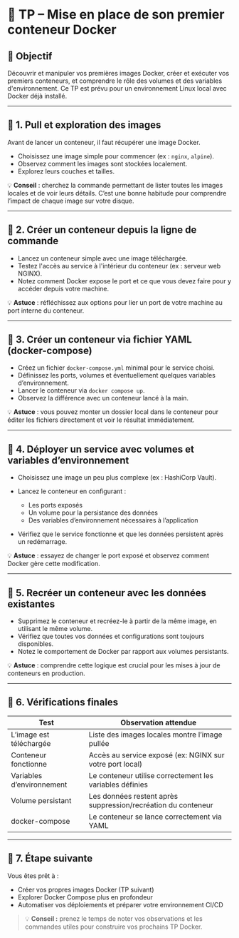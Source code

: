 # 🐳 TP – Mise en place de son premier conteneur Docker

## 🎯 Objectif

Découvrir et manipuler vos premières images Docker, créer et exécuter vos premiers conteneurs, et comprendre le rôle des volumes et des variables d'environnement.
Ce TP est prévu pour un environnement Linux local avec Docker déjà installé.

---

## 🧩 1. Pull et exploration des images

Avant de lancer un conteneur, il faut récupérer une image Docker.

* Choisissez une image simple pour commencer (ex : `nginx`, `alpine`).
* Observez comment les images sont stockées localement.
* Explorez leurs couches et tailles.

💡 **Conseil** : cherchez la commande permettant de lister toutes les images locales et de voir leurs détails. C’est une bonne habitude pour comprendre l’impact de chaque image sur votre disque.

---

## 🧩 2. Créer un conteneur depuis la ligne de commande

* Lancez un conteneur simple avec une image téléchargée.
* Testez l'accès au service à l'intérieur du conteneur (ex : serveur web NGINX).
* Notez comment Docker expose le port et ce que vous devez faire pour y accéder depuis votre machine.

💡 **Astuce** : réfléchissez aux options pour lier un port de votre machine au port interne du conteneur.

---

## 🧩 3. Créer un conteneur via fichier YAML (docker-compose)

* Créez un fichier `docker-compose.yml` minimal pour le service choisi.
* Définissez les ports, volumes et éventuellement quelques variables d’environnement.
* Lancer le conteneur via `docker compose up`.
* Observez la différence avec un conteneur lancé à la main.

💡 **Astuce** : vous pouvez monter un dossier local dans le conteneur pour éditer les fichiers directement et voir le résultat immédiatement.

---

## 🧩 4. Déployer un service avec volumes et variables d’environnement

* Choisissez une image un peu plus complexe (ex : HashiCorp Vault).
* Lancez le conteneur en configurant :

  * Les ports exposés
  * Un volume pour la persistance des données
  * Des variables d’environnement nécessaires à l’application
* Vérifiez que le service fonctionne et que les données persistent après un redémarrage.

💡 **Astuce** : essayez de changer le port exposé et observez comment Docker gère cette modification.

---

## 🧩 5. Recréer un conteneur avec les données existantes

* Supprimez le conteneur et recréez-le à partir de la même image, en utilisant le même volume.
* Vérifiez que toutes vos données et configurations sont toujours disponibles.
* Notez le comportement de Docker par rapport aux volumes persistants.

💡 **Astuce** : comprendre cette logique est crucial pour les mises à jour de conteneurs en production.

---

## 🧰 6. Vérifications finales

| Test                      | Observation attendue                                          |
| ------------------------- | ------------------------------------------------------------- |
| L’image est téléchargée   | Liste des images locales montre l’image pullée                |
| Conteneur fonctionne      | Accès au service exposé (ex: NGINX sur votre port local)      |
| Variables d’environnement | Le conteneur utilise correctement les variables définies      |
| Volume persistant         | Les données restent après suppression/recréation du conteneur |
| docker-compose            | Le conteneur se lance correctement via YAML                   |

---

## 🚀 7. Étape suivante

Vous êtes prêt à :

* Créer vos propres images Docker (TP suivant)
* Explorer Docker Compose plus en profondeur
* Automatiser vos déploiements et préparer votre environnement CI/CD

> 💡 **Conseil :** prenez le temps de noter vos observations et les commandes utiles pour construire vos prochains TP Docker.
